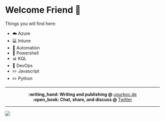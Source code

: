 # Welcome Friend 👋

Things you will find here:

- :cloud: Azure
- :computer: Intune
- :blue_car: Automation
- :shell: Powershell
- :bar_chart: KQL
- :wrench: DevOps
- :pencil2: Javascript
- :pencil2: Python

---

<p align="center">
  <b>:writing_hand: Writing and publishing @</b> <a href="https://www.ugurkoc.de">ugurkoc.de</a><br>
  <b>:open_book: Chat, share, and discuss @ </b> <a href="https://twitter.com/UgurKocDe">Twitter</a>
</p>

---

![](https://komarev.com/ghpvc/?username=ugurukocde&color=grey&style=for-the-badge)

